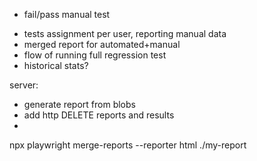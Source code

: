 

+ fail/pass manual test
- tests assignment per user, reporting manual data
- merged report for automated+manual
- flow of running full regression test
- historical stats?


server:
+ generate report from blobs
+ add http DELETE reports and results
+ 

npx playwright merge-reports --reporter html ./my-report